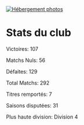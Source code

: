 <html>
  <head>
    <meta charset="UTF-8" />
    <title>Stats du club</title>
  </head>
  <body>
    <a href="http://www.hostingpics.net/viewer.php?id=491514scapulaireicone.png"><img src="http://img4.hostingpics.net/thumbs/mini_491514scapulaireicone.png" alt="Hébergement photos" /></a>
    <h1>Stats du club</h1>
    <p>Victoires: 107</p>
    <p>Matchs Nuls: 56</p>
    <p>Défaites: 129</p>
    <p>Total Matchs: 292</p>
    <p>Titres remportés: 7</p>
    <p>Saisons disputées: 31</p>
    <p>Plus haute division: Division 4</p>
    
